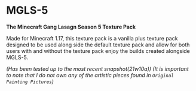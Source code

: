# MGLS-5
 **The Minecraft Gang Lasagn Season 5 Texture Pack**

 Made for Minecraft 1.17, this texture pack is a vanilla plus texture pack designed to be used along side the default texture pack and allow for both users with and without the texture pack enjoy the builds created alongside MGLS-5.
 
 *(Has been tested up to the most recent snapshot(21w10a))*
 *(It is important to note that I do not own any of the artistic pieces found in `Original Painting Pictures`)*
